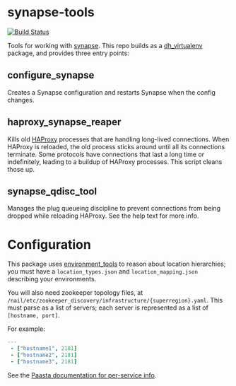 synapse-tools
=============

[![Build Status](https://travis-ci.org/Yelp/synapse-tools.svg?branch=master)](https://travis-ci.org/Yelp/synapse-tools)

Tools for working with [synapse](https://github.com/airbnb/synapse).
This repo builds as a [dh_virtualenv](https://github.com/spotify/dh-virtualenv) package, and provides three entry points:

configure_synapse
-----------------

Creates a Synapse configuration and restarts Synapse when the config changes.


haproxy_synapse_reaper
----------------------

Kills old [HAProxy](http://www.haproxy.org) processes that are handling long-lived connections.
When HAProxy is reloaded, the old process sticks around until all its connections terminate.
Some protocols have connections that last a long time or indefinitely, leading to a buildup of HAProxy processes.
This script cleans those up.

synapse_qdisc_tool
------------------

Manages the plug queueing discipline to prevent connections from being dropped while reloading HAProxy.
See the help text for more info.

Configuration
=============

This package uses [environment_tools](https://github.com/yelp/environment_tools) to reason about location hierarchies;
you must have a `location_types.json` and `location_mapping.json` describing your environments.

You will also need zookeeper topology files, at `/nail/etc/zookeeper_discovery/infrastructure/{superregion}.yaml`.
This must parse as a list of servers; each server is represented as a list of `[hostname, port]`.

For example:
```yaml
---
 - ["hostname1", 2181]
 - ["hostname2", 2181]
 - ["hostname3", 2181]
```

See the [Paasta documentation for per-service info](http://paasta.readthedocs.org/en/latest/yelpsoa_configs.html#smartstack-yaml).
